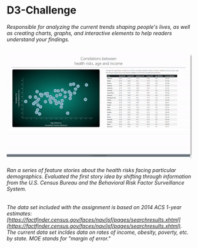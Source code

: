 # D3-Challenge
###### Responsible for analyzing the current trends shaping people's lives, as well as creating charts, graphs, and interactive elements to help readers understand your findings.  
</p>

<img src='Images/D3-Challenge.gif' />

###### Ran a series of feature stories about the health risks facing particular demographics. Evaluated the first story idea by shifting through information from the U.S. Census Bureau and the Behavioral Risk Factor Surveillance System.

###### The data set included with the assignment is based on 2014 ACS 1-year estimates: [https://factfinder.census.gov/faces/nav/jsf/pages/searchresults.xhtml](https://factfinder.census.gov/faces/nav/jsf/pages/searchresults.xhtml). The current data set incldes data on rates of income, obesity, poverty, etc. by state. MOE stands for "margin of error."

